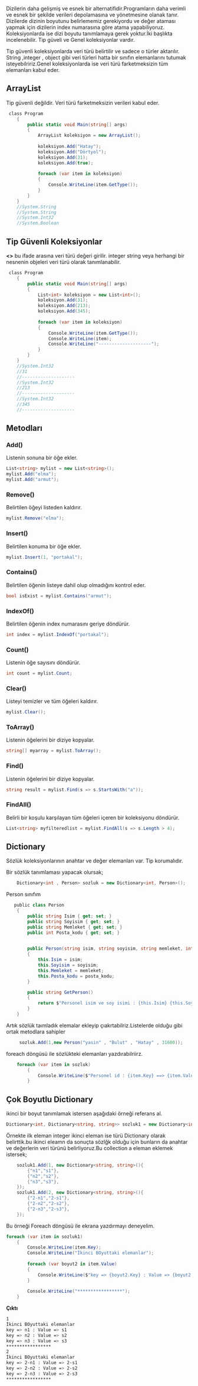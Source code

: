 
Dizilerin daha gelişmiş ve esnek bir alternatifidir.Programların daha verimli ve esnek bir şekilde verileri depolamasına ve yönetmesine olanak tanır. Dizilerde dizinin boyutunu belirlememiz gerekiyordu ve değer ataması yapmak için dizilerin index numarasına göre atama yapabiliyoruz. Koleksiyonlarda ise dizi boyutu tanımlamaya gerek yoktur.İki başlıkta incelenebilir. Tip güveli ve Genel koleksiyonlar vardır. 

Tip güvenli koleksiyonlarda veri türü belirtilir ve sadece o türler aktarılır. String ,integer , object gibi veri türleri hatta bir sınıfın elemanlarını tutumak isteyebilririz.Genel koleksiyonlarda ise veri türü farketmeksizin tüm elemanları kabul eder.

## ArrayList

Tip güvenli değildir. Veri türü farketmeksizin verileri kabul eder.


```csharp
 class Program
    {
        public static void Main(string[] args)
        {
            ArrayList koleksiyon = new ArrayList();
            
            koleksiyon.Add("Hatay");
            koleksiyon.Add("Dörtyol");
            koleksiyon.Add(31);
            koleksiyon.Add(true);  
            
            foreach (var item in koleksiyon)
            {
                Console.WriteLine(item.GetType());
            }
        }
    }
    //System.String
	//System.String
	//System.Int32
	//System.Boolean
```


## Tip Güvenli Koleksiyonlar

**<>**  bu ifade arasına veri türü değeri girilir. integer string veya herhangi bir nesnenin objeleri veri türü olarak tanımlanabilir.


```csharp
 class Program
    {
        public static void Main(string[] args)
        {
		    List<int> koleksiyon = new List<int>();
            koleksiyon.Add(31);
            koleksiyon.Add(213);
            koleksiyon.Add(345);
            
            foreach (var item in koleksiyon)
            {
                Console.WriteLine(item.GetType());
                Console.WriteLine(item);
                Console.WriteLine("--------------------");
            }
        }
    }
    //System.Int32
	//31
	//--------------------
	//System.Int32
	//213
	//--------------------
	//System.Int32
	//345
	//--------------------
```

## Metodları

### Add()

Listenin sonuna bir öğe ekler.

```csharp
List<string> mylist = new List<string>();
mylist.Add("elma");
mylist.Add("armut");
```

### Remove()

Belirtilen öğeyi listeden kaldırır.

```csharp
mylist.Remove("elma");
```

### Insert()

Belirtilen konuma bir öğe ekler.
```csharp
mylist.Insert(1, "portakal");
```

### Contains()

Belirtilen öğenin listeye dahil olup olmadığını kontrol eder.
```csharp
bool isExist = mylist.Contains("armut");
```



### IndexOf()

Belirtilen öğenin index numarasını geriye döndürür.

```csharp
int index = mylist.IndexOf("portakal");
```

### Count()

Listenin öğe sayısını döndürür.

```csharp
int count = mylist.Count;
```

### Clear()

Listeyi temizler ve tüm öğeleri kaldırır.

```csharp
mylist.Clear();
```

### ToArray()

Listenin öğelerini bir diziye kopyalar.

```csharp
string[] myarray = mylist.ToArray();
```

### Find()

Listenin öğelerini bir diziye kopyalar.

```csharp
string result = mylist.Find(s => s.StartsWith("a"));
```

### FindAll()

Belirli bir koşulu karşılayan tüm öğeleri içeren bir koleksiyonu döndürür.

```csharp
List<string> myfilteredlist = mylist.FindAll(s => s.Length > 4);
```


## Dictionary

Sözlük koleksiyonlarının  anahtar ve değer elemanları var. Tip korumalıdır. 


Bir sözlük tanımlaması yapacak olursak;
```csharp
	Dictionary<int , Person> sozluk = new Dictionary<int, Person>();
```


Person sınıfım
```csharp
   public class Person
    {
        public string Isim { get; set; }
        public string Soyisim { get; set; }
        public string Memleket { get; set; }
        public int Posta_kodu { get; set; } 
  

        public Person(string isim, string soyisim, string memleket, int posta_kodu)
        {
            this.Isim = isim;
            this.Soyisim = soyisim;
            this.Memleket = memleket;
            this.Posta_kodu = posta_kodu;
        }  

        public string GetPerson()
        {
            return $"Personel isim ve soy isimi : {this.Isim} {this.Soyisim} -- Memleketi ve Posta Kodu : {this.Memleket}-{this.Posta_kodu}";
        }
    }
```


Artık sözlük taımladık elemalar ekleyip çıakrtabilriz.Listelerde olduğu gibi ortak metodlara sahipler
```csharp
     sozluk.Add(1,new Person("yasin" , "Bulut" , "Hatay" , 31600));
```

foreach döngüsü ile sözlükteki elemanları yazdırabilriirz.

```csharp
	foreach (var item in sozluk)
		{
			Console.WriteLine($"Personel id : {item.Key} ==> {item.Value.GetPerson()}");
		}
```

## Çok Boyutlu Dictionary


ikinci bir boyut tanımlamak istersen aşağıdaki örneği referans al.
```csharp
Dictionary<int, Dictionary<string, string>> sozluk1 = new Dictionary<int, Dictionary<string, string>>();
```

Örnekte ilk eleman integer ikinci eleman ise türü Dictionary olarak belirttik.bu ikinci eleamn da sonuçta sözlğk olduğu için bunların da anahtar ve değerlerin veri türünü belirliyoruz.Bu collection a eleman eklemek istersek;

```csharp
	sozluk1.Add(1, new Dictionary<string, string>(){
		{"n1","s1"},
		{"n2","s2"},
		{"n3","s3"},
	});
	sozluk1.Add(2, new Dictionary<string, string>(){
		{"2-n1","2-s1"},
		{"2-n2","2-s2"},
		{"2-n3","2-s3"},
	});
```


Bu örneği Foreach döngüsü ile ekrana yazdırmayı deneyelim.

```csharp
foreach (var item in sozluk1)
	{
		Console.WriteLine(item.Key);
		Console.WriteLine("İkinci BOyuttaki elemanlar");
		
		foreach (var boyut2 in item.Value)
		{
			Console.WriteLine($"key => {boyut2.Key} : Value => {boyut2.Value}");
		}
		
		Console.WriteLine("*****************");
	}
```

**Çıktı**
```bash
1
İkinci BOyuttaki elemanlar
key => n1 : Value => s1
key => n2 : Value => s2
key => n3 : Value => s3
*****************
2
İkinci BOyuttaki elemanlar
key => 2-n1 : Value => 2-s1
key => 2-n2 : Value => 2-s2
key => 2-n3 : Value => 2-s3
*****************
```

